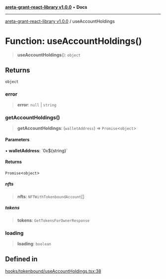 [**areta-grant-react-library v1.0.0**](../README.md) • **Docs**

***

[areta-grant-react-library v1.0.0](../globals.md) / useAccountHoldings

# Function: useAccountHoldings()

> **useAccountHoldings**(): `object`

## Returns

`object`

### error

> **error**: `null` \| `string`

### getAccountHoldings()

> **getAccountHoldings**: (`walletAddress`) => `Promise`\<`object`\>

#### Parameters

• **walletAddress**: \`0x$\{string\}\`

#### Returns

`Promise`\<`object`\>

##### nfts

> **nfts**: `NFTWithTokenboundAccount`[]

##### tokens

> **tokens**: `GetTokensForOwnerResponse`

### loading

> **loading**: `boolean`

## Defined in

[hooks/tokenbound/useAccountHoldings.tsx:38](https://github.com/toinfinfty/areta-grant-react-library/blob/83cd84a6cc05b02ea171e77c40326808316432e3/src/hooks/tokenbound/useAccountHoldings.tsx#L38)
